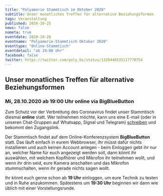 ```yaml
---
title: "Polyamorie Stammtisch im Oktober 2020"
subtitle: Unser monatliches Treffen für alternative Beziehungsformen
tags: Veranstaltung
published: 2020-10-25
news: false
nometa: true
eventdate: 2020-10-28
eventname: "Polyamorie-Stammtisch Oktober 2020"
eventtype: "Online-Stammtisch"
eventdetail: "ab 19:00 Uhr"
facebook: false
twitter: https://twitter.com/poly_bs/status/1320446535117770754
---
```


## Unser monatliches Treffen für alternative Beziehungsformen

### Mi, 28.10.2020 ab 19:00 Uhr online via BigBlueButton

Zum Schutz vor der Verbreitung des Coronavirus findet unser Stammtisch diesmal **online** statt. Wer teilnehmen möchte, kann uns eine E-mail (oder in unseren Chat-Gruppen auf Whatsapp, Signal und Telegram) [schreiben](/kontakt/) und bekommt den Zugangslink.

Der Stammtisch findet auf dem Online-Konferenzsystem **BigBlueButton** statt. Das läuft einfach in eurem Webbrowser, ihr müsst dafür nichts installieren und auch keinen Account anlegen - beim Einloggen gebt ihr nur an, welcher Name für euch angezeigt werden soll, dann könnt ihr auswählen, mit welchem Kopfhörer und Mikrofon ihr teilnehmen wollt, und wenn ihr drin seid, eure Kamera anschalten und das Mikrofon stummschalten, wenn ihr gerade nichts sagen wollt.

Ihr könnt euch gerne schon ab **19 Uhr** einloggen, um eure Technik zu testen und in Ruhe anzukommen. Spätestens um **19:30 Uhr** beginnen wir dann wie üblich mit einer Vorstellungsrunde.
